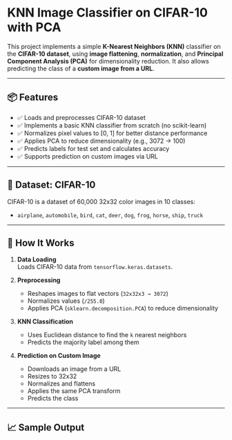 # KNN Image Classifier on CIFAR-10 with PCA

This project implements a simple **K-Nearest Neighbors (KNN)** classifier on the **CIFAR-10 dataset**, using **image flattening**, **normalization**, and **Principal Component Analysis (PCA)** for dimensionality reduction. It also allows predicting the class of a **custom image from a URL**.

---

## 📦 Features

- ✅ Loads and preprocesses CIFAR-10 dataset
- ✅ Implements a basic KNN classifier from scratch (no scikit-learn)
- ✅ Normalizes pixel values to [0, 1] for better distance performance
- ✅ Applies PCA to reduce dimensionality (e.g., 3072 → 100)
- ✅ Predicts labels for test set and calculates accuracy
- ✅ Supports prediction on custom images via URL

---

## 🧠 Dataset: CIFAR-10

CIFAR-10 is a dataset of 60,000 32x32 color images in 10 classes:
- `airplane`, `automobile`, `bird`, `cat`, `deer`, `dog`, `frog`, `horse`, `ship`, `truck`

---

## 🚀 How It Works

1. **Data Loading**  
   Loads CIFAR-10 data from `tensorflow.keras.datasets`.

2. **Preprocessing**  
   - Reshapes images to flat vectors (`32x32x3 → 3072`)
   - Normalizes values (`/255.0`)
   - Applies PCA (`sklearn.decomposition.PCA`) to reduce dimensionality

3. **KNN Classification**  
   - Uses Euclidean distance to find the `k` nearest neighbors
   - Predicts the majority label among them

4. **Prediction on Custom Image**  
   - Downloads an image from a URL
   - Resizes to 32x32
   - Normalizes and flattens
   - Applies the same PCA transform
   - Predicts the class

---

## 📈 Sample Output

